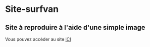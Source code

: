 # Site-surfvan


## Site à reproduire à l'aide d'une simple image

<p> Vous pouvez accéder au site <a href="https://unebaguette.github.io/Site-surfvan" target="_blank">ICI</a>